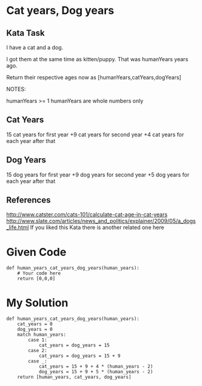 # Cat years, Dog years

## Kata Task
I have a cat and a dog.

I got them at the same time as kitten/puppy. That was humanYears years ago.

Return their respective ages now as [humanYears,catYears,dogYears]

NOTES:

humanYears >= 1
humanYears are whole numbers only

## Cat Years
15 cat years for first year
+9 cat years for second year
+4 cat years for each year after that

## Dog Years
15 dog years for first year
+9 dog years for second year
+5 dog years for each year after that

## References

http://www.catster.com/cats-101/calculate-cat-age-in-cat-years
http://www.slate.com/articles/news_and_politics/explainer/2009/05/a_dogs_life.html
If you liked this Kata there is another related one here

# Given Code

```{python}
def human_years_cat_years_dog_years(human_years):
    # Your code here
    return [0,0,0]
```

# My Solution

```{python}
def human_years_cat_years_dog_years(human_years):
    cat_years = 0
    dog_years = 0
    match human_years:
        case 1:
            cat_years = dog_years = 15
        case 2:
            cat_years = dog_years = 15 + 9
        case _:
            cat_years = 15 + 9 + 4 * (human_years - 2)
            dog_years = 15 + 9 + 5 * (human_years - 2)
    return [human_years, cat_years, dog_years]
```
